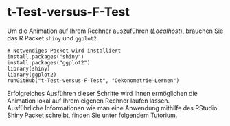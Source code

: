 t-Test-versus-F-Test
============

Um die Animation auf Ihrem Rechner auszuführen (_Localhost_), brauchen Sie das R Packet `shiny` und `ggplot2`. 

```
# Notwendiges Packet wird installiert
install.packages("shiny")
install.packages("ggplot2")
library(shiny)
library(ggplot2)
runGitHub("t-Test-versus-F-Test", "Oekonometrie-Lernen")
```

Erfolgreiches Ausführen dieser Schritte wird Ihnen ermöglichen die Animation lokal auf Ihrem eigenen Rechner laufen lassen.   
Ausführliche Informationen wie man eine Anwendung mithilfe des RStudio Shiny Packet schreibt, finden Sie unter folgendem [Tutorium.](http://shiny.rstudio.com/tutorial/)
